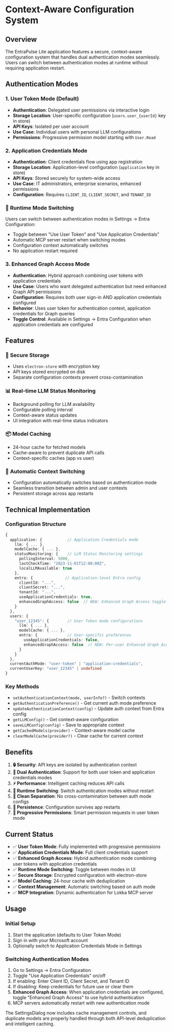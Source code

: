 # Context-Aware Configuration System

## Overview

The EntraPulse Lite application features a secure, context-aware configuration system that handles dual authentication modes seamlessly. Users can switch between authentication modes at runtime without requiring application restart.

## Authentication Modes

### 1. **User Token Mode (Default)**
- **Authentication**: Delegated user permissions via interactive login
- **Storage Location**: User-specific configuration (`users.user_{userId}` key in store)
- **API Keys**: Isolated per user account
- **Use Case**: Individual users with personal LLM configurations
- **Permissions**: Progressive permission model starting with `User.Read`

### 2. **Application Credentials Mode**
- **Authentication**: Client credentials flow using app registration
- **Storage Location**: Application-level configuration (`application` key in store)
- **API Keys**: Stored securely for system-wide access
- **Use Case**: IT administrators, enterprise scenarios, enhanced permissions
- **Configuration**: Requires `CLIENT_ID`, `CLIENT_SECRET`, and `TENANT_ID`

### 🔄 **Runtime Mode Switching**
Users can switch between authentication modes in Settings → Entra Configuration:
- Toggle between "Use User Token" and "Use Application Credentials"
- Automatic MCP server restart when switching modes
- Configuration context automatically switches
- No application restart required

### 3. **Enhanced Graph Access Mode**
- **Authentication**: Hybrid approach combining user tokens with application credentials
- **Use Case**: Users who want delegated authentication but need enhanced Graph API permissions
- **Configuration**: Requires both user sign-in AND application credentials configured
- **Behavior**: Uses user token for authentication context, application credentials for Graph queries
- **Toggle Control**: Available in Settings → Entra Configuration when application credentials are configured

## Features

### 🔐 **Secure Storage**
- Uses `electron-store` with encryption key
- API keys stored encrypted on disk
- Separate configuration contexts prevent cross-contamination

### 📊 **Real-time LLM Status Monitoring**
- Background polling for LLM availability
- Configurable polling interval
- Context-aware status updates
- UI integration with real-time status indicators

### 📦 **Model Caching**
- 24-hour cache for fetched models
- Cache-aware to prevent duplicate API calls
- Context-specific caches (app vs user)

### 🔄 **Automatic Context Switching**
- Configuration automatically switches based on authentication mode
- Seamless transition between admin and user contexts
- Persistent storage across app restarts

## Technical Implementation

### Configuration Structure
```typescript
{
  application: {           // Application Credentials mode
    llm: { ... },
    modelCache: { ... },
    statusMonitoring: {    // LLM Status Monitoring settings
      pollingInterval: 5000,
      lastCheckTime: "2023-11-01T12:00:00Z",
      localLLMAvailable: true
    },
    entra: {              // Application-level Entra config
      clientId: "...",
      clientSecret: "...",
      tenantId: "...",
      useApplicationCredentials: true,
      enhancedGraphAccess: false  // NEW: Enhanced Graph Access toggle
    }
  },
  users: {
    "user_12345": {        // User Token mode configurations
      llm: { ... },
      modelCache: { ... },
      entra: {             // User-specific preferences
        useApplicationCredentials: false,
        enhancedGraphAccess: false  // NEW: Per-user Enhanced Graph Access preference
      }
    }
  },
  currentAuthMode: "user-token" | "application-credentials",
  currentUserKey: "user_12345" | undefined
}
```

### Key Methods
- `setAuthenticationContext(mode, userInfo?)` - Switch contexts
- `getAuthenticationPreference()` - Get current auth mode preference
- `updateAuthenticationContext(config)` - Update auth context from Entra config
- `getLLMConfig()` - Get context-aware configuration
- `saveLLMConfig(config)` - Save to appropriate context
- `getCachedModels(provider)` - Context-aware model cache
- `clearModelCache(provider?)` - Clear cache for current context

## Benefits

1. **🔒 Security**: API keys are isolated by authentication context
2. **👥 Dual Authentication**: Support for both user token and application credentials modes
3. **⚡ Performance**: Intelligent caching reduces API calls
4. **🔄 Runtime Switching**: Switch authentication modes without restart
5. **🧹 Clean Separation**: No cross-contamination between auth mode configs
6. **💾 Persistence**: Configuration survives app restarts
7. **🎯 Progressive Permissions**: Smart permission requests in user token mode

## Current Status

- ✅ **User Token Mode**: Fully implemented with progressive permissions
- ✅ **Application Credentials Mode**: Full client credentials support
- ✅ **Enhanced Graph Access**: Hybrid authentication mode combining user tokens with application credentials
- ✅ **Runtime Mode Switching**: Toggle between modes in UI
- ✅ **Secure Storage**: Encrypted configuration with electron-store
- ✅ **Model Caching**: 24-hour cache with deduplication
- ✅ **Context Management**: Automatic switching based on auth mode
- ✅ **MCP Integration**: Dynamic authentication for Lokka MCP server

## Usage

### Initial Setup
1. Start the application (defaults to User Token Mode)
2. Sign in with your Microsoft account
3. Optionally switch to Application Credentials Mode in Settings

### Switching Authentication Modes
1. Go to Settings → Entra Configuration
2. Toggle "Use Application Credentials" on/off
3. If enabling: Enter Client ID, Client Secret, and Tenant ID
4. If disabling: Keep credentials for future use or clear them
5. **Enhanced Graph Access**: When application credentials are configured, toggle "Enhanced Graph Access" to use hybrid authentication
6. MCP servers automatically restart with new authentication mode

The SettingsDialog now includes cache management controls, and duplicate models are properly handled through both API-level deduplication and intelligent caching.
